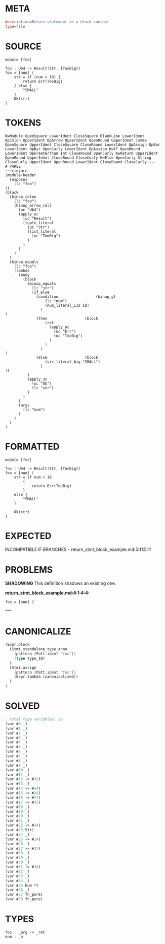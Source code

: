# META
~~~ini
description=Return statement in a block context
type=file
~~~
# SOURCE
~~~roc
module [foo]

foo : U64 -> Result(Str, [TooBig])
foo = |num| {
    str = if (num > 10) {
        return Err(TooBig)
    } else {
        "SMALL"
    }
    Ok(str)
}
~~~
# TOKENS
~~~text
KwModule OpenSquare LowerIdent CloseSquare BlankLine LowerIdent OpColon UpperIdent OpArrow UpperIdent OpenRound UpperIdent Comma OpenSquare UpperIdent CloseSquare CloseRound LowerIdent OpAssign OpBar LowerIdent OpBar OpenCurly LowerIdent OpAssign KwIf OpenRound LowerIdent OpGreaterThan Int CloseRound OpenCurly KwReturn UpperIdent OpenRound UpperIdent CloseRound CloseCurly KwElse OpenCurly String CloseCurly UpperIdent OpenRound LowerIdent CloseRound CloseCurly ~~~
# PARSE
~~~clojure
(module-header
  (exposes
    (lc "foo")
))
(block
  (binop_colon
    (lc "foo")
    (binop_arrow_call
      (uc "U64")
      (apply_uc
        (uc "Result")
        (tuple_literal
          (uc "Str")
          (list_literal
            (uc "TooBig")
          )
        )
      )
    )
  )
  (binop_equals
    (lc "foo")
    (lambda
      (body
        (block
          (binop_equals
            (lc "str")
            (if_else
              (condition                 (binop_gt
                  (lc "num")
                  (num_literal_i32 10)
                )
)
              (then                 (block
                  (ret
                    (apply_uc
                      (uc "Err")
                      (uc "TooBig")
                    )
                  )
                )
)
              (else                 (block
                  (str_literal_big "SMALL")
                )
))
          )
          (apply_uc
            (uc "Ok")
            (lc "str")
          )
        )
      )
      (args
        (lc "num")
      )
    )
  )
)
~~~
# FORMATTED
~~~roc
module [foo]

foo : U64 -> Result(Str, [TooBig])
foo = |num| {
	str = if num > 10
		{
			return Err(TooBig)
		}
	else {
		"SMALL"
	}

	Ok(str)
}
~~~
# EXPECTED
INCOMPATIBLE IF BRANCHES - return_stmt_block_example.md:5:11:5:11
# PROBLEMS
**SHADOWING**
This definition shadows an existing one.

**return_stmt_block_example.md:4:1:4:4:**
```roc
foo = |num| {
```
^^^


# CANONICALIZE
~~~clojure
(Expr.block
  (Stmt.standalone_type_anno
    (pattern (Patt.ident "foo"))
    (type type_10)
  )
  (Stmt.assign
    (pattern (Patt.ident "foo"))
    (Expr.lambda (canonicalized))
  )
)
~~~
# SOLVED
~~~clojure
; Total type variables: 39
(var #0 _)
(var #1 _)
(var #2 _)
(var #3 _)
(var #4 _)
(var #5 _)
(var #6 _)
(var #7 _)
(var #8 _)
(var #9 _)
(var #10 _)
(var #11 _)
(var #12 -> #38)
(var #13 _)
(var #14 -> #24)
(var #15 -> #16)
(var #16 -> #17)
(var #17 -> #35)
(var #18 _)
(var #19 _)
(var #20 _)
(var #21 _)
(var #22 -> #24)
(var #23 Str)
(var #24 _)
(var #25 -> #24)
(var #26 _)
(var #27 -> #37)
(var #28 _)
(var #29 _)
(var #30 _)
(var #31 -> #38)
(var #32 _)
(var #33 _)
(var #34 _)
(var #35 Num *)
(var #36 _)
(var #37 fn_pure)
(var #38 fn_pure)
~~~
# TYPES
~~~roc
foo : _arg -> _ret
num : _a
~~~
